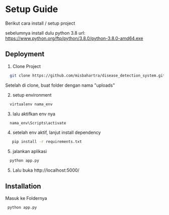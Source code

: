 
# Setup Guide

Berikut cara install / setup project

sebelumnya install dulu python 3.8
url: https://www.python.org/ftp/python/3.8.0/python-3.8.0-amd64.exe



## Deployment

1) Clone Project
```bash
  git clone https://github.com/misbahartra/disease_detection_system.git
```
Setelah di clone, buat folder dengan nama "uploads"



2) setup environment
```bash
  virtualenv nama_env
```


3) lalu aktifkan env nya
```bash
  nama_env\Scripts\activate
```


4) setelah env aktif, lanjut install dependency
```bash
   pip install -r requirements.txt
```

5) jalankan aplikasi
```bash
  python app.py
```

5) Lalu buka http://localhost:5000/






## Installation

Masuk ke Foldernya

```bash
 python app.py
```
    